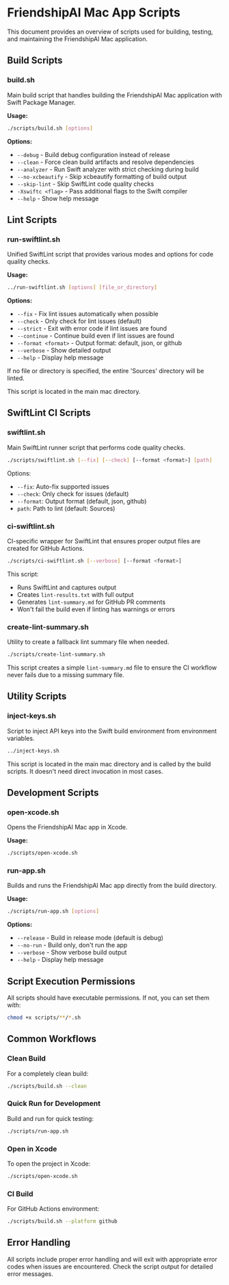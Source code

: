 # FriendshipAI Mac App Scripts

This document provides an overview of scripts used for building, testing, and maintaining the FriendshipAI Mac application.

## Build Scripts

### build.sh

Main build script that handles building the FriendshipAI Mac application with Swift Package Manager.

**Usage:**

```bash
./scripts/build.sh [options]
```

**Options:**

- `--debug` - Build debug configuration instead of release
- `--clean` - Force clean build artifacts and resolve dependencies
- `--analyzer` - Run Swift analyzer with strict checking during build
- `--no-xcbeautify` - Skip xcbeautify formatting of build output
- `--skip-lint` - Skip SwiftLint code quality checks
- `-Xswiftc <flag>` - Pass additional flags to the Swift compiler
- `--help` - Show help message

## Lint Scripts

### run-swiftlint.sh

Unified SwiftLint script that provides various modes and options for code quality checks.

**Usage:**

```bash
../run-swiftlint.sh [options] [file_or_directory]
```

**Options:**

- `--fix` - Fix lint issues automatically when possible
- `--check` - Only check for lint issues (default)
- `--strict` - Exit with error code if lint issues are found
- `--continue` - Continue build even if lint issues are found
- `--format <format>` - Output format: default, json, or github
- `--verbose` - Show detailed output
- `--help` - Display help message

If no file or directory is specified, the entire 'Sources' directory will be linted.

This script is located in the main mac directory.

## SwiftLint CI Scripts

### swiftlint.sh

Main SwiftLint runner script that performs code quality checks.

```bash
./scripts/swiftlint.sh [--fix] [--check] [--format <format>] [path]
```

Options:

- `--fix`: Auto-fix supported issues
- `--check`: Only check for issues (default)
- `--format`: Output format (default, json, github)
- `path`: Path to lint (default: Sources)

### ci-swiftlint.sh

CI-specific wrapper for SwiftLint that ensures proper output files are created for GitHub Actions.

```bash
./scripts/ci-swiftlint.sh [--verbose] [--format <format>]
```

This script:

- Runs SwiftLint and captures output
- Creates `lint-results.txt` with full output
- Generates `lint-summary.md` for GitHub PR comments
- Won't fail the build even if linting has warnings or errors

### create-lint-summary.sh

Utility to create a fallback lint summary file when needed.

```bash
./scripts/create-lint-summary.sh
```

This script creates a simple `lint-summary.md` file to ensure the CI workflow never fails due to a missing summary file.

## Utility Scripts

### inject-keys.sh

Script to inject API keys into the Swift build environment from environment variables.

```bash
../inject-keys.sh
```

This script is located in the main mac directory and is called by the build scripts. It doesn't need direct invocation in most cases.

## Development Scripts

### open-xcode.sh

Opens the FriendshipAI Mac app in Xcode.

**Usage:**

```bash
./scripts/open-xcode.sh
```

### run-app.sh

Builds and runs the FriendshipAI Mac app directly from the build directory.

**Usage:**

```bash
./scripts/run-app.sh [options]
```

**Options:**

- `--release` - Build in release mode (default is debug)
- `--no-run` - Build only, don't run the app
- `--verbose` - Show verbose build output
- `--help` - Display help message

## Script Execution Permissions

All scripts should have executable permissions. If not, you can set them with:

```bash
chmod +x scripts/**/*.sh
```

## Common Workflows

### Clean Build

For a completely clean build:

```bash
./scripts/build.sh --clean
```

### Quick Run for Development

Build and run for quick testing:

```bash
./scripts/run-app.sh
```

### Open in Xcode

To open the project in Xcode:

```bash
./scripts/open-xcode.sh
```

### CI Build

For GitHub Actions environment:

```bash
./scripts/build.sh --platform github
```

## Error Handling

All scripts include proper error handling and will exit with appropriate error codes when issues are encountered. Check the script output for detailed error messages.
